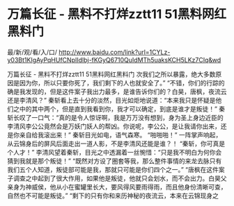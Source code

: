 # 万篇长征 - 黑料不打烊zztt11 51黑料网红黑料门

最/新/观/看/入/口/ http://www.baidu.com/link?url=1CYLz-y03Bt1KIgAyPqHUfCNpIIdlbj-fKGyQ6710QuIdMTh5uaksKCH5LKz7CIq&wd

万篇长征 - 黑料不打烊zztt11 51黑料网红黑料门
 次我们之所以暴露，绝大多数原因是因为你，所以只要你死了，我们剩下的人也就安全了。”
    “不错，你们的行踪的确是我发现的，但是这件案子我出力最多，是谁告诉你们的？白昊，唐枫，夜流云还是李清风？”
    秦斩看上去十分的淡然，目光如炬地说道：“本来我只是怀疑是他们之中的其中两个，但是直到我看到你，我才可以确定，到底是谁才是叛徒！”
    秦斩长叹了一口气：“真的是令人惊讶啊，我是万万没有想到，身为圣上身边近臣的李清风李公公竟然会是万妖门妖人的帮凶。你说呢，李公公，是让我请你出来，还是你亲自给我滚出来！”
    秦斩目光如电，语气森寒。
    “啪啪啪！”
    一阵掌声响起，从云锦身后的屏风后面走出一道人影，不是李清风还能是谁？！
    “秦斩，你可真是个人才！”
    李清风望着秦斩，目光之中透漏着一丝惋惜：“只是我不明白为何你会猜到我就是那个叛徒！”
    “既然对方设了圈套等我，那么整件事情的来龙去脉只有我们五个人知道，叛徒部可能是我，那就只可能是你们四个之一。”
    “唐枫在这件案子调查之中起到了很大作用，如果他是叛徒，他就只会划水，而不会出力。白昊父亲身为神威侯，他从小在蜜罐里长大，要风得风要雨得雨，而且他身份清晰可查，自然也不可能是叛徒。”
    “剩下的只有你和来历神秘的夜流云，本来在云锦现身之
